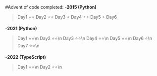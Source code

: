 #Advent of code completed:
-**2015 (Python)**
  >Day1 :star::star:
  >Day2 :star::star:
  >Day3 :star:
  >Day4 :star::star:
  >Day5 :star:
  >Day6

-**2021 (Python)**
  >Day1 :star::star:\n
  >Day2 :star::star:\n
  >Day3 :star::star:\n
  >Day4 :star::star:\n
  >Day5 :star::star:\n
  >Day6 :star:\n
  >Day7 :star::star:\n

-**2022 (TypeScript)**
  >Day1 :star::star:\n
  >Day2 :star::star:\n

